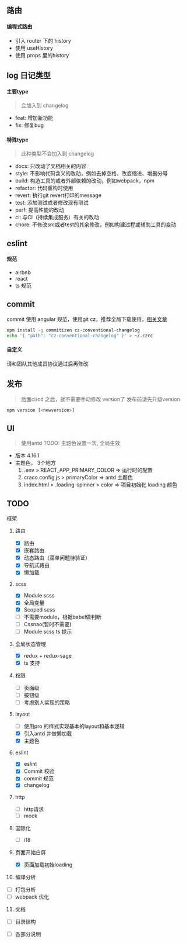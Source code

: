 ## 路由

#### 编程式路由
* 引入 router 下的 history
* 使用 useHistory
* 使用 props 里的history

## log 日记类型
#### 主要type
> 会加入到 changelog
* feat:     增加新功能
* fix:      修复bug

#### 特殊type
> 此种类型不会加入到 changelog
* docs:     只改动了文档相关的内容
* style:    不影响代码含义的改动，例如去掉空格、改变缩进、增删分号
* build:    构造工具的或者外部依赖的改动，例如webpack，npm
* refactor: 代码重构时使用
* revert:   执行git revert打印的message
* test:     添加测试或者修改现有测试
* perf:     提高性能的改动
* ci:       与CI（持续集成服务）有关的改动
* chore:    不修改src或者test的其余修改，例如构建过程或辅助工具的变动

## eslint
#### 规范
* airbnb
* react
* ts 规范

## commit
commit 使用 angular 规范，使用git cz，推荐全局下载使用，[相关文章](https://juejin.cn/post/6844903606815064077)
```sh
npm install -g commitizen cz-conventional-changelog
echo '{ "path": "cz-conventional-changelog" }' > ~/.czrc
```
#### 自定义
请和团队其他成员协议通过后再修改

## 发布
> 后面ci/cd 之后，就不需要手动修改 version了
发布前请先升级version
```sh
npm version [<newversion>]
```


## UI
> 使用antd
TODO: 主题色设置一次, 全局生效

* 版本 4.16.1
* 主题色， 3个地方
  1. .env > REACT_APP_PRIMARY_COLOR => 运行时的配置
  2. craco.config.js > primaryColor => antd 主题色
  3. index.html > .loading-spinner > color => 项目初始化 loading 颜色


## TODO

框架

1. 路由

   - [x] 路由
   - [x] 嵌套路由
   - [x] 动态路由（菜单问题待验证）
   - [x] 导航式路由
   - [x] 懒加载

2. scss

   - [x] Module scss
   - [x] 全局变量
   - [x] Scoped scss
   - [ ] 不需要module，根据babel做判断
   - [ ] Cssnao(暂时不需要)
   - [ ] Module scss ts 提示

3. 全局状态管理

   - [x] redux + redux-sage
   - [x] ts 支持

4. 权限

   - [ ] 页面级
   - [ ] 按钮级
   - [ ] 考虑别人实现的策略

5. layout

   - [ ] 使用pro 的样式实现基本的layout和基本逻辑
   - [x] 引入antd 并做懒加载
   - [x] 主题色

6. eslint
   - [x] eslint
   - [x] Commit 校验
   - [x] commit 规范
   - [x] changelog

7. http
   - [ ] http请求
   - [ ] mock

8. 国际化
   - [ ] i18

9. 页面开始白屏
   - [x] 页面加载初始loading

10. 编译分析
   - [ ] 打包分析
   - [ ] webpack 优化

11. 文档

   - [ ] 目录结构
   - [ ] 各部分说明

